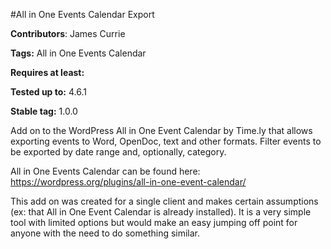 #All in One Events Calendar Export

**Contributors**: James Currie

**Tags:** All in One Events Calendar

**Requires at least:** 

**Tested up to:** 4.6.1

**Stable tag:** 1.0.0


Add on to the WordPress All in One Event Calendar by Time.ly that allows exporting events to Word, OpenDoc, text and other formats. Filter events to be exported by date range and, optionally, category.


All in One Events Calendar can be found here: https://wordpress.org/plugins/all-in-one-event-calendar/


This add on was created for a single client and makes certain assumptions (ex: that All in One Event Calendar is already installed). It is a very simple tool with limited options but would make an easy jumping off point for anyone with the need to do something similar.

